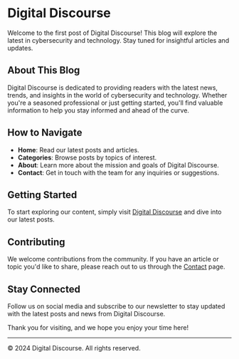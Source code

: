 # Digital Discourse

Welcome to the first post of Digital Discourse! This blog will explore the latest in cybersecurity and technology. Stay tuned for insightful articles and updates.

## About This Blog

Digital Discourse is dedicated to providing readers with the latest news, trends, and insights in the world of cybersecurity and technology. Whether you're a seasoned professional or just getting started, you'll find valuable information to help you stay informed and ahead of the curve.

## How to Navigate

- **Home**: Read our latest posts and articles.
- **Categories**: Browse posts by topics of interest.
- **About**: Learn more about the mission and goals of Digital Discourse.
- **Contact**: Get in touch with the team for any inquiries or suggestions.

## Getting Started

To start exploring our content, simply visit [Digital Discourse](https://exYze.github.io) and dive into our latest posts.

## Contributing

We welcome contributions from the community. If you have an article or topic you'd like to share, please reach out to us through the [Contact](https://exYze.github.io/contact) page.

## Stay Connected

Follow us on social media and subscribe to our newsletter to stay updated with the latest posts and news from Digital Discourse.

Thank you for visiting, and we hope you enjoy your time here!

---
© 2024 Digital Discourse. All rights reserved.
